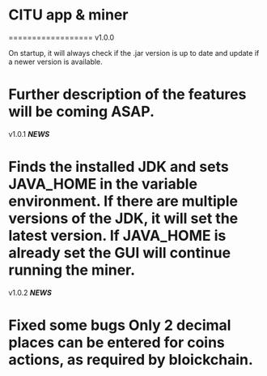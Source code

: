 # CITU app & miner
==================
v1.0.0

On startup, it will always check if the .jar version is up to date and update if a newer version is available.

Further description of the features will be coming ASAP.
========================================================
v1.0.1 ***NEWS***

Finds the installed JDK and sets JAVA_HOME in the variable environment.
If there are multiple versions of the JDK, it will set the latest version.
If JAVA_HOME is already set the GUI will continue running the miner.
====================================================================
v1.0.2 ***NEWS***

Fixed some bugs
Only 2 decimal places can be entered for coins actions, as required by bloickchain.
===================================================================================

